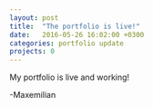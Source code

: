 ```yaml
---
layout: post
title:  "The portfolio is live!"
date:   2016-05-26 16:02:00 +0300
categories: portfolio update
projects: 0
---
```

My portfolio is live and working!

-Maxemilian
